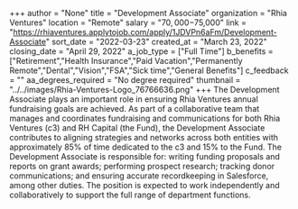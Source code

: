 +++
author = "None"
title = "Development Associate"
organization = "Rhia Ventures"
location = "Remote"
salary = "$70,000-$75,000"
link = "https://rhiaventures.applytojob.com/apply/1JDVPn6aFm/Development-Associate"
sort_date = "2022-03-23"
created_at = "March 23, 2022"
closing_date = "April 29, 2022"
a_job_type = ["Full Time"]
b_benefits = ["Retirement","Health Insurance","Paid Vacation","Permanently Remote","Dental","Vision","FSA","Sick time","General Benefits"]
c_feedback = ""
aa_degrees_required = "No degree required"
thumbnail = "../../images/Rhia-Ventures-Logo_76766636.png"
+++
The Development Associate plays an important role in ensuring Rhia Ventures annual fundraising goals are achieved. As part of a collaborative team that manages and coordinates fundraising and communications for both Rhia Ventures (c3) and RH Capital (the Fund), the Development Associate contributes to aligning strategies and networks across both entities with approximately 85% of time dedicated to the c3 and 15% to the Fund. The Development Associate is responsible for: writing funding proposals and reports on grant awards; performing prospect research; tracking donor communications; and ensuring accurate recordkeeping in Salesforce, among other duties. The position is expected to work independently and collaboratively to support the full range of department functions.